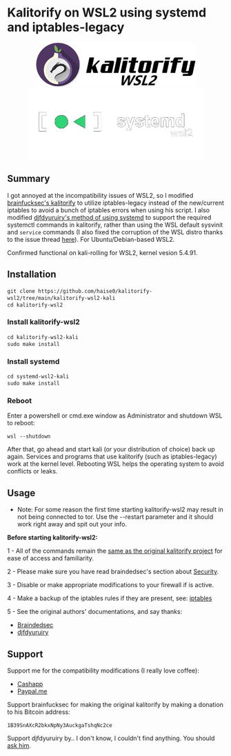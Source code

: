 # Kalitorify on WSL2 using systemd and iptables-legacy

<p align="center">
<img src="kalitorify-wsl2-kali/logo.png" width="370"/> <img src="systemd-wsl2-kali/logo.png" width="410" hspace="30"/> 
</p>

## Summary 
I got annoyed at the incompatibility issues of WSL2, so I modified [brainfucksec's kalitorify](https://github.com/brainfucksec/kalitorify) to utilize iptables-legacy instead of the new/current iptables to avoid a bunch of iptables errors when using his script. I also modified [djfdyuruiry's method of using systemd](https://gist.github.com/djfdyuruiry/6720faa3f9fc59bfdf6284ee1f41f950) to support the required systemctl commands in kalitorify, rather than using the WSL default sysvinit and `service` commands (I also fixed the corruption of the WSL distro thanks to the issue thread [here](https://github.com/openshift/origin/issues/15802)). For Ubuntu/Debian-based WSL2.  

Confirmed functional on kali-rolling for WSL2, kernel vesion 5.4.91.



## Installation
```
git clone https://github.com/haise0/kalitorify-wsl2/tree/main/kalitorify-wsl2-kali
cd kalitorify-wsl2
```

### Install kalitorify-wsl2
```
cd kalitorify-wsl2-kali
sudo make install
```

### Install systemd
```
cd systemd-wsl2-kali
sudo make install
```

### Reboot
Enter a powershell or cmd.exe window as Administrator and shutdown WSL to reboot:
```
wsl --shutdown
```
After that, go ahead and start kali (or your distribution of choice) back up again. 
Services and programs that use kalitorify (such as iptables-legacy) work at the kernel level. Rebooting WSL helps the operating system to avoid conflicts or leaks.

## Usage

* Note: For some reason the first time starting kalitorify-wsl2 may result in not being connected to tor. Use the --restart parameter and it should work right away and spit out your info.

**Before starting kalitorify-wsl2:**

1 - All of the commands remain the [same as the original kalitorify project]() for ease of access and familiarity.

2 - Please make sure you have read braindedsec's section about [Security](https://github.com/BrainfuckSec/kalitorify#security).

3 - Disable or make appropriate modifications to your firewall if is active.

4 - Make a backup of the iptables rules if they are present, see: [iptables](https://wiki.debian.org/iptables)

5 - See the original authors' documentations, and say thanks:
* [Braindedsec](https://github.com/brainfucksec)
* [djfdyuruiry](https://gist.github.com/djfdyuruiry)


## Support

Support me for the compatibility modifications (I really love coffee):
* [Cashapp](cash.app/$haise0)
* [Paypal.me](paypal.me/haise0)

Support brainfucksec for making the original kalitorify by making a donation to his Bitcoin address:
```
1B39SnAXcR2bkxNpNy3AuckgaTshqNc2ce
```
Support djfdyuruiry by.. I don't know, I couldn't find anything. You should [ask him](https://gist.github.com/djfdyuruiry/6720faa3f9fc59bfdf6284ee1f41f950).
